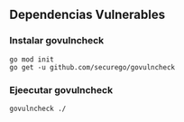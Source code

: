 ## Dependencias Vulnerables

### Instalar govulncheck

```
go mod init
go get -u github.com/securego/govulncheck
```
### Ejeecutar govulncheck

```
govulncheck ./
```